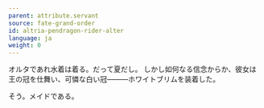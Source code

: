 ```yaml
---
parent: attribute.servant
source: fate-grand-order
id: altria-pendragon-rider-alter
language: ja
weight: 0
---
```


オルタであれ水着は着る。だって夏だし。
しかし如何なる信念からか、彼女は王の冠を仕舞い、可憐な白い冠―――ホワイトブリムを装着した。

そう。メイドである。
